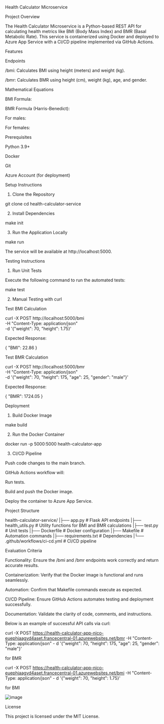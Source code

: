 Health Calculator Microservice

Project Overview

The Health Calculator Microservice is a Python-based REST API for calculating health metrics like BMI (Body Mass Index) and BMR (Basal Metabolic Rate). This service is containerized using Docker and deployed to Azure App Service with a CI/CD pipeline implemented via GitHub Actions.

Features

Endpoints

/bmi: Calculates BMI using height (meters) and weight (kg).

/bmr: Calculates BMR using height (cm), weight (kg), age, and gender.

Mathematical Equations

BMI Formula:


BMR Formula (Harris-Benedict):

For males:


For females:


Prerequisites

Python 3.9+

Docker

Git

Azure Account (for deployment)

Setup Instructions

1. Clone the Repository

git clone <repository-url>
cd health-calculator-service

2. Install Dependencies

make init

3. Run the Application Locally

make run

The service will be available at http://localhost:5000.

Testing Instructions

1. Run Unit Tests

Execute the following command to run the automated tests:

make test

2. Manual Testing with curl

Test BMI Calculation

curl -X POST http://localhost:5000/bmi \
-H "Content-Type: application/json" \
-d '{"weight": 70, "height": 1.75}'

Expected Response:

{
  "BMI": 22.86
}

Test BMR Calculation

curl -X POST http://localhost:5000/bmr \
-H "Content-Type: application/json" \
-d '{"weight": 70, "height": 175, "age": 25, "gender": "male"}'

Expected Response:

{
  "BMR": 1724.05
}

Deployment

1. Build Docker Image

make build

2. Run the Docker Container

docker run -p 5000:5000 health-calculator-app

3. CI/CD Pipeline

Push code changes to the main branch.

GitHub Actions workflow will:

Run tests.

Build and push the Docker image.

Deploy the container to Azure App Service.

Project Structure

health-calculator-service/
|├── app.py               # Flask API endpoints
|├── health_utils.py     # Utility functions for BMI and BMR calculations
|├── test.py             # Unit tests
|├── Dockerfile          # Docker configuration
|├── Makefile            # Automation commands
|├── requirements.txt    # Dependencies
|└── .github/workflows/ci-cd.yml  # CI/CD pipeline

Evaluation Criteria

Functionality: Ensure the /bmi and /bmr endpoints work correctly and return accurate results.

Containerization: Verify that the Docker image is functional and runs seamlessly.

Automation: Confirm that Makefile commands execute as expected.

CI/CD Pipeline: Ensure GitHub Actions automates testing and deployment successfully.

Documentation: Validate the clarity of code, comments, and instructions.

Below is an example of successful API calls via curl:

curl -X POST https://health-calculator-app-nico-euephjaagvd4aset.francecentral-01.azurewebsites.net/bmr -H "Content-Type: application/json" -
d '{"weight": 70, "height": 175, "age": 25, "gender": "male"}'

for BMR

curl -X POST https://health-calculator-app-nico-euephjaagvd4aset.francecentral-01.azurewebsites.net/bmi -H "Content-Type: application/json" -
d '{"weight": 70, "height": 1.75}'

for BMI

![image](https://github.com/user-attachments/assets/cac2579a-304d-4171-ba23-6ae251925e6d)

License

This project is licensed under the MIT License.

